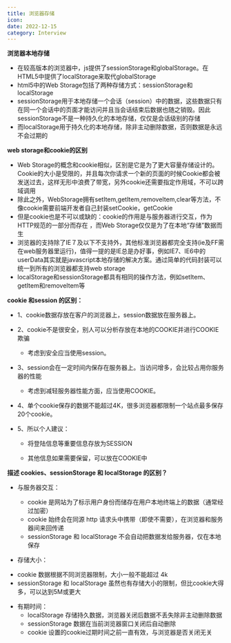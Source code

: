 ```yaml
---
title: 浏览器存储
icon: 
date: 2022-12-15
category: Interview
---
```


**浏览器本地存储**

- 在较高版本的浏览器中，js提供了sessionStorage和globalStorage。在HTML5中提供了localStorage来取代globalStorage
- html5中的Web Storage包括了两种存储方式：sessionStorage和localStorage
- sessionStorage用于本地存储一个会话（session）中的数据，这些数据只有在同一个会话中的页面才能访问并且当会话结束后数据也随之销毁。因此sessionStorage不是一种持久化的本地存储，仅仅是会话级别的存储
- 而localStorage用于持久化的本地存储，除非主动删除数据，否则数据是永远不会过期的

**web storage和cookie的区别**

- Web Storage的概念和cookie相似，区别是它是为了更大容量存储设计的。Cookie的大小是受限的，并且每次你请求一个新的页面的时候Cookie都会被发送过去，这样无形中浪费了带宽，另外cookie还需要指定作用域，不可以跨域调用
- 除此之外，WebStorage拥有setItem,getItem,removeItem,clear等方法，不像cookie需要前端开发者自己封装setCookie，getCookie
- 但是cookie也是不可以或缺的：cookie的作用是与服务器进行交互，作为HTTP规范的一部分而存在 ，而Web Storage仅仅是为了在本地“存储”数据而生
- 浏览器的支持除了IE７及以下不支持外，其他标准浏览器都完全支持(ie及FF需在web服务器里运行)，值得一提的是IE总是办好事，例如IE7、IE6中的userData其实就是javascript本地存储的解决方案。通过简单的代码封装可以统一到所有的浏览器都支持web storage
- localStorage和sessionStorage都具有相同的操作方法，例如setItem、getItem和removeItem等

**cookie 和session 的区别：**

- 1、cookie数据存放在客户的浏览器上，session数据放在服务器上。

- 2、cookie不是很安全，别人可以分析存放在本地的COOKIE并进行COOKIE欺骗

    - 考虑到安全应当使用session。

- 3、session会在一定时间内保存在服务器上。当访问增多，会比较占用你服务器的性能

    - 考虑到减轻服务器性能方面，应当使用COOKIE。

- 4、单个cookie保存的数据不能超过4K，很多浏览器都限制一个站点最多保存20个cookie。

- 5、所以个人建议：

    - 将登陆信息等重要信息存放为SESSION

    - 其他信息如果需要保留，可以放在COOKIE中
    
**描述 cookies、sessionStorage 和 localStorage 的区别？**

* 与服务器交互：
  - cookie 是网站为了标示用户身份而储存在用户本地终端上的数据（通常经过加密）
  - cookie 始终会在同源 http 请求头中携带（即使不需要），在浏览器和服务器间来回传递
  - sessionStorage 和 localStorage 不会自动把数据发给服务器，仅在本地保存
  
 * 存储大小：
 
  - cookie 数据根据不同浏览器限制，大小一般不能超过 4k
  - sessionStorage 和 localStorage 虽然也有存储大小的限制，但比cookie大得多，可以达到5M或更大
  
* 有期时间：
    - localStorage    存储持久数据，浏览器关闭后数据不丢失除非主动删除数据
    - sessionStorage  数据在当前浏览器窗口关闭后自动删除
    - cookie           设置的cookie过期时间之前一直有效，与浏览器是否关闭无关